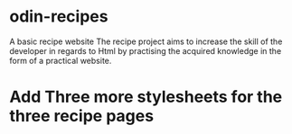# odin-recipes
A basic recipe website
The recipe project aims to increase the skill of the developer in regards to Html by practising the acquired knowledge in the form of a practical website.
# Add Three more stylesheets for the three recipe pages
